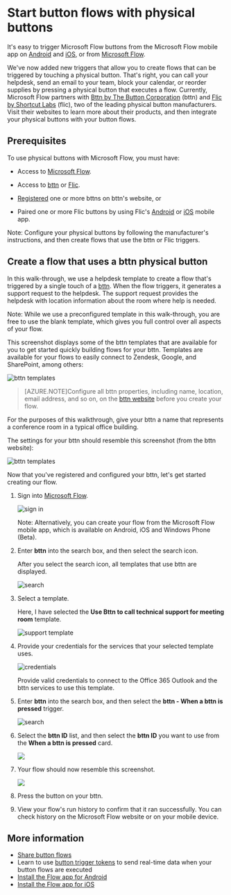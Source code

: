<properties
    pageTitle="Start button flows with physical buttons | Microsoft Flow"
    description="Start button flows with physical buttons from bttn and Flic."
    services=""
    suite="flow"
    documentationCenter="na"
    authors="msftman"
    manager="anneta"
    editor=""
    tags=""/>

<tags
   ms.service="flow"
   ms.devlang="na"
   ms.topic="article"
   ms.tgt_pltfrm="na"
   ms.workload="na"
   ms.date="04/24/2017"
   ms.author="deonhe"/>

# Start button flows with physical buttons

It's easy to trigger Microsoft Flow buttons from the Microsoft Flow mobile app on [Android](https://aka.ms/flowmobiledocsandroid) and [iOS](https://aka.ms/flowmobiledocsios), or from [Microsoft Flow](https://flow.microsoft.com).

We've now added new triggers that allow you to create flows that can be triggered by touching a physical button. That's right, you can call your helpdesk, send an email to your team, block your calendar, or reorder supplies by pressing a physical button that executes a flow. Currently, Microsoft Flow partners with [Bttn by The Button Corporation](https://my.bt.tn/) (bttn) and [Flic by Shortcut Labs](https://flic.io/) (flic), two of the leading physical button manufacturers. Visit their websites to learn more about their products, and then integrate your physical buttons with your button flows.

## Prerequisites

To use physical buttons with Microsoft Flow, you must have:

- Access to [Microsoft Flow](https://flow.microsoft.com).

- Access to [bttn](https://my.bt.tn/) or [Flic](https://flic.io/).

- [Registered](https://my.bt.tn/) one or more bttns on bttn's website, or

- Paired one or more Flic buttons by using Flic's [Android](https://play.google.com/store/apps/details?id=io.flic.app) or [iOS](https://itunes.apple.com/us/app/flic-app/id977593793?ls=1&mt=8) mobile app.

Note: Configure your physical buttons by following the manufacturer's instructions, and then create flows that use the bttn or Flic triggers.

## Create a flow that uses a bttn physical button

In this walk-through, we use a helpdesk template to create a flow that's triggered by a single touch of a [bttn](https://my.bt.tn/). When the flow triggers, it generates a support request to the helpdesk. The support request provides the helpdesk with location information about the room where help is needed.

Note: While we use a preconfigured template in this walk-through, you are free to use the blank template, which gives you full control over all aspects of your flow.

This screenshot displays some of the bttn templates that are available for you to get started quickly building flows for your bttn. Templates are available for your flows to easily connect to Zendesk, Google, and SharePoint, among others:

![bttn templates](./media/bttn-button-flows/bttn-templates.png)

>[AZURE.NOTE]Configure all bttn properties, including name, location, email address, and so on, on the [bttn website](https://my.bt.tn/) before you create your flow.

For the purposes of this walkthrough, give your bttn a name that represents a conference room in a typical office building.

The settings for your bttn should resemble this screenshot (from the bttn website):

![bttn templates](./media/bttn-button-flows/bttn-config.png)

Now that you've registered and configured your bttn, let's get started creating our flow.

1. Sign into [Microsoft Flow](https://flow.microsoft.com).

     ![sign in](./media/bttn-button-flows/sign-into-flow.png)

     Note: Alternatively, you can create your flow from the Microsoft Flow mobile app, which is available on Android, iOS and Windows Phone (Beta).

1. Enter **bttn** into the search box, and then select the search icon.

   After you select the search icon, all templates that use bttn are displayed.

   ![search](./media/bttn-button-flows/bttn-search-template.png)

1. Select a template.

   Here, I have selected the **Use Bttn to call technical support for meeting room** template.

   ![support template](./media/bttn-button-flows/bttn-select-template.png)

1. Provide your credentials for the services that your selected template uses.

     ![credentials](./media/bttn-button-flows/bttn-provide-credentials.png)

     Provide valid credentials to connect to the Office 365 Outlook and the bttn services to use this template.

1. Enter **bttn** into the search box, and then select the **bttn - When a bttn is pressed** trigger.

     ![search](./media/bttn-button-flows/bttn-trigger.png)

1. Select the **bttn ID** list, and then select the **bttn ID** you want to use from the **When a bttn is pressed** card.

     ![](./media/bttn-button-flows/bttn-id.png)

1. Your flow should now resemble this screenshot.

     ![](./media/bttn-button-flows/bttn-done.png)

1. Press the button on your bttn.

1. View your flow's run history to confirm that it ran successfully. You can check history on the Microsoft Flow website or on your mobile device.

## More information

- [Share button flows](./share-buttons.md)
- Learn to use [button trigger tokens](./introduction-to-button-trigger-tokens.md) to send real-time data when your button flows are executed
- [Install the Flow app for Android](https://play.google.com/store/apps/details?id=com.microsoft.flow)
- [Install the Flow app for iOS](https://appsto.re/us/5M0qbb.i)
